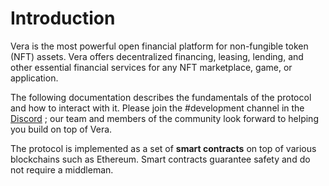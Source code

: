 # Introduction

Vera is the most powerful open financial platform for non-fungible token (NFT) assets. Vera offers decentralized financing, leasing, lending, and other essential financial services for any NFT marketplace, game, or application.

The following documentation describes the fundamentals of the protocol and how to interact with it. Please join the #development channel in the [Discord](https://discord.com/invite/fB9nuS2ktf) ; our team and members of the community look forward to helping you build on top of Vera.

The protocol is implemented as a set of **smart contracts** on top of various blockchains such as Ethereum. Smart contracts guarantee safety and do not require a middleman.

